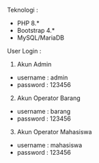 Teknologi : 
- PHP 8.*
- Bootstrap 4.*
- MySQL/MariaDB

User Login : 
1. Akun Admin 
- username : admin
- password : 123456

2. Akun Operator Barang
- username : barang
- password : 123456

3. Akun Operator Mahasiswa 
- username : mahasiswa
- password : 123456